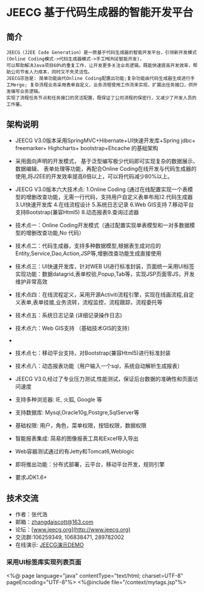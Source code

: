 JEECG 基于代码生成器的智能开发平台
===============
简介
-----------------------------------
    JEECG（J2EE Code Generation）是一款基于代码生成器的智能开发平台，引领新开发模式(Online Coding模式->代码生成器模式->手工MERGE智能开发)，
    可以帮助解决Java项目60%的重复工作，让开发更多关注业务逻辑。既能快速提高开发效率，帮助公司节省人力成本，同时又不失灵活性。 
    JEECG宗旨是: 简单功能由代Online Coding配置出功能;复杂功能由代码生成器生成进行手工Merge; 复杂流程业务采用表单自定义，业务流程使用工作流来实现、扩展出任务接口，供开发编写业务逻辑。
    实现了流程任务节点和任务接口的灵活配置，既保证了公司流程的保密行，又减少了开发人员的工作量。

架构说明
-----------------------------------
* 	JEECG V3.0版本采用SpringMVC+Hibernate+UI快速开发库+Spring jdbc+ freemarker+ Highcharts+ bootstrap+Ehcache 的基础架构</br>
* 	采用面向声明的开发模式， 基于泛型编写极少代码即可实现复杂的数据展示、数据编辑、
表单处理等功能，再配合Online Coding在线开发与代码生成器的使用,将J2EE的开发效率提高6倍以上，可以将代码减少80%以上。</br>

* 	JEECG V3.0版本六大技术点: 1.Online Coding (通过在线配置实现一个表模型的增删改查功能，无需一行代码，支持用户自定义表单布局)2.代码生成器 3.UI快速开发库 4.在线流程设计 5.系统日志记录 6.Web GIS支持 7.移动平台支持Bootstrap(兼容Html5) 8.动态报表9.查询过滤器</br>

* 	技术点一：Online Coding开发模式（通过配置实现单表模型和一对多数据模型的增删改查功能,No 代码） </br>
* 	技术点二：代码生成器，支持多种数据模型,根据表生成对应的Entity,Service,Dao,Action,JSP等,增删改查功能生成直接使用</br>
* 	技术点三：UI快速开发库，针对WEB UI进行标准封装，页面统一采用UI标签实现功能：数据datagrid,表单校验,Popup,Tab等，实现JSP页面零JS，开发维护非常高效</br>
* 	技术点四：在线流程定义，采用开源Activiti流程引擎，实现在线画流程,自定义表单,表单挂接,业务流转，流程监控，流程跟踪，流程委托等</br>
* 	技术点五：系统日志记录 (详细记录操作日志)</br>
* 	技术点六：Web GIS支持 （基础技术GIS的支持）</br>
* 	
* 	技术点七：移动平台支持，对Bootstrap(兼容Html5)进行标准封装 </br>
* 	技术点八：动态报表功能（用户输入一个sql，系统自动解析生成报表）</br>
	
* 	JEECG V3.0,经过了专业压力测试,性能测试，保证后台数据的准确性和页面访问速度</br>
* 	支持多种浏览器: IE, 火狐, Google 等</br>
* 	支持数据库: Mysql,Oracle10g,Postgre,SqlServer等</br>
* 	基础权限: 用户，角色，菜单权限，按钮权限，数据权限</br>
* 	智能报表集成: 简易的图像报表工具和Excel导入导出</br>
* 	Web容器测试通过的有Jetty和Tomcat6,Weblogic</br>
* 	即将推出功能：分布式部署，云平台，移动平台开发，规则引擎</br>
* 	要求JDK1.6+</br>


技术交流
-----------------------------------
* 	作者：张代浩</br>
* 	邮箱：zhangdaiscott@163.com
* 	论坛：[www.jeecg.org](http://www.jeecg.org)
* 	交流群:106259349, 106838471, 289782002</br>
* 	在线演示: [JEECG演示DEMO](http://demo.jeecg.org:8080/)


### 采用UI标签库实现列表页面		
<%@ page language="java" contentType="text/html; charset=UTF-8" pageEncoding="UTF-8"%>
  <%@include file="/context/mytags.jsp"%>
  <div class="easyui-layout" fit="true">
  <div region="center" style="padding:1px;">
  <t:dategrid name="jeecgDemoList" title="开发DEMO列表" actionUrl="jeecgDemoController.do?datagrid" idField="id" fit="true">
  <t:dgCol title="编号" field="id" hidden="false"></t:dgCol>
  <t:dgCol title="用户名" field="userName" query="true"></t:dgCol>
  <t:dgCol title="电话号码" sortable="false" field="mobilePhone" width="20" query="true"></t:dgCol>
  <t:dgCol title="办公电话" field="officePhone"></t:dgCol>
  <t:dgCol title="邮箱" field="email"></t:dgCol>
  <t:dgCol title="年龄" sortable="true" field="age"></t:dgCol>
  <t:dgCol title="工资"  field="sex"></t:dgCol>
  <t:dgCol title="性别"  field="salary"></t:dgCol>
  <t:dgCol title="生日" field="birthday" formatter="yyyy/MM/dd"></t:dgCol>
  <t:dgCol title="创建日期" field="createTime" formatter="yyyy-MM-dd hh:mm:ss"></t:dgCol>
  <t:dgCol title="操作" field="opt" width="100"></t:dgCol>
  <t:dgFunOpt funname="szqm(id)" title="审核" />
  <t:dgDelOpt title="删除" url="jeecgDemoController.do?del&id={id}" />
  <t:dgToolBar title="录入" icon="icon-add"></t:dgToolBar>
  <t:dgToolBar title="编辑" icon="icon-edit"></t:dgToolBar>
  </t:dategrid>
  </div>
  </div>

